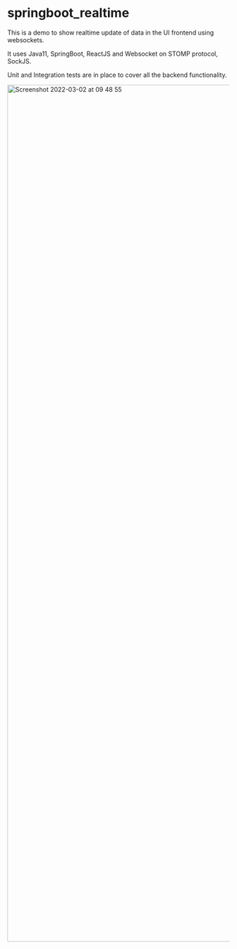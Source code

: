 # springboot_realtime

This is a demo to show realtime update of data in the UI frontend using websockets.

It uses Java11, SpringBoot, ReactJS and Websocket on STOMP protocol, SockJS.

Unit and Integration tests are in place to cover all the backend functionality.



<img width="1943" alt="Screenshot 2022-03-02 at 09 48 55" src="https://user-images.githubusercontent.com/3359193/156337479-f4bea4d3-0f61-4361-86fb-86be1e62f0c9.png">
